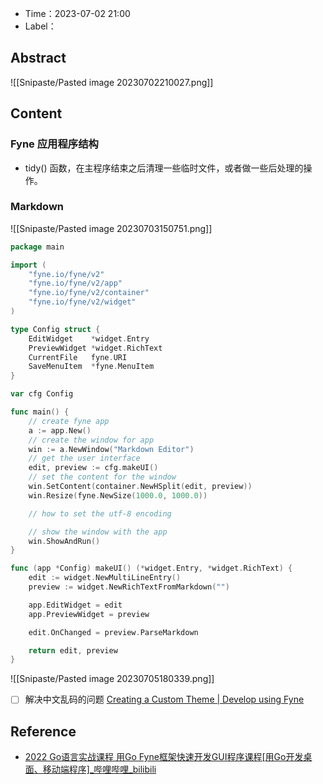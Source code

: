 - Time：2023-07-02 21:00
- Label：

## Abstract

![[Snipaste/Pasted image 20230702210027.png]]

## Content

### Fyne 应用程序结构

- tidy() 函数，在主程序结束之后清理一些临时文件，或者做一些后处理的操作。

### Markdown

![[Snipaste/Pasted image 20230703150751.png]]

```go
package main

import (
	"fyne.io/fyne/v2"
	"fyne.io/fyne/v2/app"
	"fyne.io/fyne/v2/container"
	"fyne.io/fyne/v2/widget"
)

type Config struct {
	EditWidget    *widget.Entry
	PreviewWidget *widget.RichText
	CurrentFile   fyne.URI
	SaveMenuItem  *fyne.MenuItem
}

var cfg Config

func main() {
	// create fyne app
	a := app.New()
	// create the window for app
	win := a.NewWindow("Markdown Editor")
	// get the user interface
	edit, preview := cfg.makeUI()
	// set the content for the window
	win.SetContent(container.NewHSplit(edit, preview))
	win.Resize(fyne.NewSize(1000.0, 1000.0))

	// how to set the utf-8 encoding

	// show the window with the app
	win.ShowAndRun()
}

func (app *Config) makeUI() (*widget.Entry, *widget.RichText) {
	edit := widget.NewMultiLineEntry()
	preview := widget.NewRichTextFromMarkdown("")

	app.EditWidget = edit
	app.PreviewWidget = preview

	edit.OnChanged = preview.ParseMarkdown

	return edit, preview
}
```

![[Snipaste/Pasted image 20230705180339.png]]  

- [ ] 解决中文乱码的问题 [Creating a Custom Theme | Develop using Fyne](https://developer.fyne.io/extend/custom-theme)

## Reference

- [2022 Go语言实战课程 用Go Fyne框架快速开发GUI程序课程[用Go开发桌面、移动端程序]_哔哩哔哩_bilibili](https://www.bilibili.com/video/BV1uB4y1n7gF/?spm_id_from=333.337.search-card.all.click&vd_source=25509bb582bc4a25d86d871d5cdffca3)
